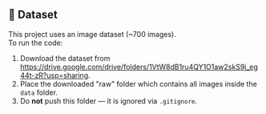 ## 🔗 Dataset

This project uses an image dataset (~700 images).  
To run the code:

1. Download the dataset from https://drive.google.com/drive/folders/1VtW8dB1ru4QY1O1aw2skS9j_eg44t-zR?usp=sharing.
2. Place the downloaded "raw" folder which contains all images inside the `data` folder.
3. Do **not** push this folder — it is ignored via `.gitignore`.
